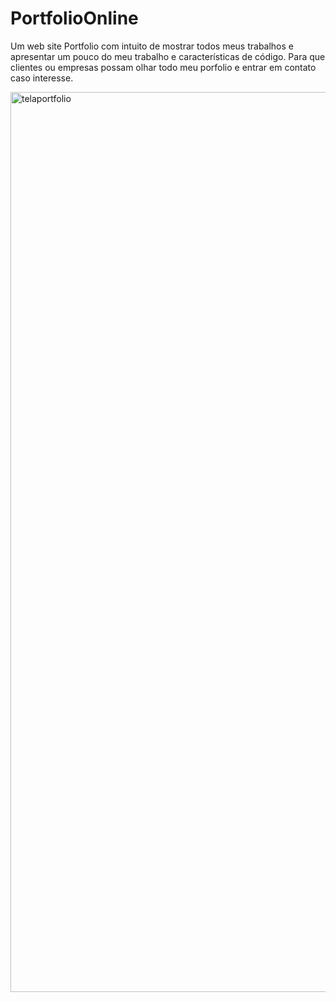 # PortfolioOnline
Um web site Portfolio com intuito de mostrar todos meus trabalhos e apresentar um pouco do meu trabalho e características de código.
Para que clientes ou empresas possam olhar todo meu porfolio e entrar em contato caso interesse.




<img width="1440" alt="telaportfolio" src="https://user-images.githubusercontent.com/79233064/182883437-2b3de9c6-c018-454c-bcb3-59b150a47c93.png">
